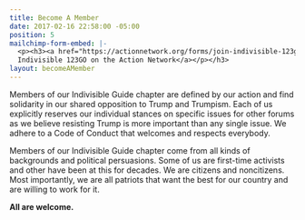 ```yaml
---
title: Become A Member
date: 2017-02-16 22:58:00 -05:00
position: 5
mailchimp-form-embed: |-
  <p><h3><a href="https://actionnetwork.org/forms/join-indivisible-123go?clear_id=true">Join
  Indivisible 123GO on the Action Network</a></p></h3>
layout: becomeAMember
---
```


Members of our Indivisible Guide chapter are defined by our action and find solidarity in our shared opposition to Trump and Trumpism. Each of us explicitly reserves our individual stances on specific issues for other forums as we believe resisting Trump is more important than any single issue. We adhere to a Code of Conduct that welcomes and respects everybody.

Members of our Indivisible Guide chapter come from all kinds of backgrounds and political persuasions. Some of us are first-time activists and other have been at this for decades. We are citizens and noncitizens. Most importantly, we are all patriots that want the best for our country and are willing to work for it.

**All are welcome.**
